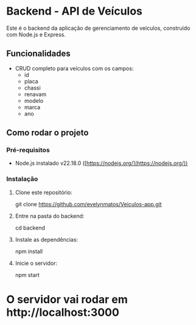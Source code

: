 # Backend - API de Veículos

Este é o backend da aplicação de gerenciamento de veículos, construído com Node.js e Express.

## Funcionalidades

- CRUD completo para veículos com os campos:
  - id
  - placa
  - chassi
  - renavam
  - modelo
  - marca
  - ano

## Como rodar o projeto

### Pré-requisitos

- Node.js instalado v22.18.0 ([https://nodejs.org/](https://nodejs.org/))

### Instalação

1. Clone este repositório:

   git clone https://github.com/evelynmatos/Veiculos-app.git

2. Entre na pasta do backend:

    cd backend

3. Instale as dependências:

    npm install

4. Inicie o servidor:

    npm start

# O servidor vai rodar em http://localhost:3000 #

